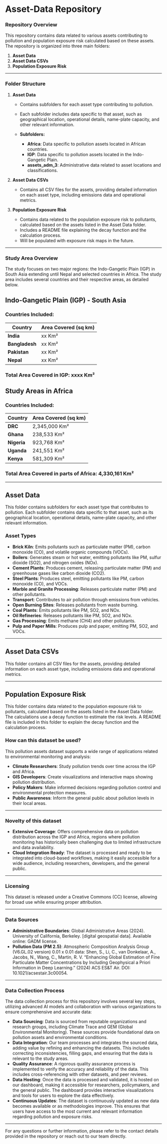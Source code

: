 # Asset-Data Repository

### Repository Overview

This repository contains data related to various assets contributing to pollution and population exposure risk calculated based on these assets. The repository is organized into three main folders:

1. **Asset Data**
2. **Asset Data CSVs**
3. **Population Exposure Risk**

---

### Folder Structure

1. **Asset Data**
   - Contains subfolders for each asset type contributing to pollution.
   - Each subfolder includes data specific to that asset, such as geographical location, operational details, name-plate capacity, and other relevant information.

   - **Subfolders:**
     - **Africa**: Data specific to pollution assets located in African countries.
     - **IGP**: Data specific to pollution assets located in the Indo-Gangetic Plain.
     - **assets_adm_3**: Administrative data related to asset locations and classifications.

2. **Asset Data CSVs**
   - Contains all CSV files for the assets, providing detailed information on each asset type, including emissions data and operational metrics.

3. **Population Exposure Risk**
   - Contains data related to the population exposure risk to pollutants, calculated based on the assets listed in the Asset Data folder.
   - Includes a README file explaining the decay function and the calculation process.
   - Will be populated with exposure risk maps in the future.

---

### Study Area Overview

The study focuses on two major regions: the Indo-Gangetic Plain (IGP) in South Asia extending until Nepal and selected countries in Africa. The study area includes several countries and their respective areas, as detailed below.

## **Indo-Gangetic Plain (IGP) - South Asia**

### Countries Included:

| **Country**   | **Area Covered (sq km)** |
|---------------|--------------------------|
| **India**     | xx Km²                   |
| **Bangladesh**| xx Km²                   |
| **Pakistan**  | xx Km²                   |
| **Nepal**     | xx Km²                   |

### Total Area Covered in IGP: **xxxx Km²**

## **Study Areas in Africa**

### Countries Included:

| **Country**   | **Area Covered (sq km)** |
|---------------|--------------------------|
| **DRC**       | 2,345,000 Km²            |
| **Ghana**     | 238,533 Km²              |
| **Nigeria**   | 923,768 Km²              |
| **Uganda**    | 241,551 Km²              |
| **Kenya**     | 581,309 Km²              |

### Total Area Covered in parts of Africa: **4,330,161 Km²**

---

## **Asset Data**

This folder contains subfolders for each asset type that contributes to pollution. Each subfolder contains data specific to that asset, such as its geographical location, operational details, name-plate capacity, and other relevant information.

### Asset Types

- **Brick Kiln**: Emits pollutants such as particulate matter (PM), carbon monoxide (CO), and volatile organic compounds (VOCs).
- **Boilers**: Generates steam or hot water, emitting pollutants like PM, sulfur dioxide (SO2), and nitrogen oxides (NOx).
- **Cement Plants**: Produces cement, releasing particulate matter (PM) and greenhouse gases like carbon dioxide (CO2).
- **Steel Plants**: Produces steel, emitting pollutants like PM, carbon monoxide (CO), and VOCs.
- **Marble and Granite Processing**: Releases particulate matter (PM) and other pollutants.
- **Transport**: Contributes to air pollution through emissions from vehicles.
- **Open Burning Sites**: Releases pollutants from waste burning.
- **Coal Plants**: Emits pollutants like PM, SO2, and NOx.
- **Oil Refineries**: Releases pollutants like PM, SO2, and NOx.
- **Gas Processing**: Emits methane (CH4) and other pollutants.
- **Pulp and Paper Mills**: Produces pulp and paper, emitting PM, SO2, and VOCs.

---

## **Asset Data CSVs**

This folder contains all CSV files for the assets, providing detailed information on each asset type, including emissions data and operational metrics.

---

## **Population Exposure Risk**

This folder contains data related to the population exposure risk to pollutants, calculated based on the assets listed in the Asset Data folder. The calculations use a decay function to estimate the risk levels. A README file is included in this folder to explain the decay function and the calculation process.

### How can this dataset be used?

This pollution assets dataset supports a wide range of applications related to environmental monitoring and analysis:

- **Climate Researchers**: Study pollution trends over time across the IGP and Africa.
- **GIS Developers**: Create visualizations and interactive maps showing pollution distribution.
- **Policy Makers**: Make informed decisions regarding pollution control and environmental protection measures.
- **Public Awareness**: Inform the general public about pollution levels in their local areas.

---

### Novelty of this dataset

- **Extensive Coverage**: Offers comprehensive data on pollution distribution across the IGP and Africa, regions where pollution monitoring has historically been challenging due to limited infrastructure and data availability.
- **Cloud Integration Ready**: The dataset is processed and ready to be integrated into cloud-based workflows, making it easily accessible for a wide audience, including researchers, developers, and the general public.

---

### Licensing
This dataset is released under a Creative Commons (CC) license, allowing for broad use while ensuring proper attribution.

---

### Data Sources

 - **Administrative Boundaries**: Global Administrative Areas (2024). University of California, Berkeley. [digital geospatial data]. Available online: GADM license.
 - **Pollution Data (PM 2.5)**: Atmospheric Composition Analysis Group (V6.GL.02 version) 0.01 x 0.01 data: Shen, S., Li, C., van Donkelaar, A., Jacobs, N., Wang, C., Martin, R. V. “Enhancing Global Estimation of Fine Particulate Matter Concentrations by Including Geophysical a Priori Information in Deep Learning.” (2024) ACS ES&T Air. DOI: 10.1021/acsestair.3c00054.

---

### Data Collection Process

The data collection process for this repository involves several key steps, utilizing advanced AI models and collaboration with various organizations to ensure comprehensive and accurate data:

- **Data Sourcing**:
Data is sourced from reputable organizations and research groups, including Climate Trace and GEM (Global Environmental Monitoring). These sources provide foundational data on pollution assets and environmental conditions.
- **Data Integration**:
Our team processes and integrates the sourced data, adding value by refining and enhancing the datasets. This includes correcting inconsistencies, filling gaps, and ensuring that the data is relevant to the study areas.
- **Quality Assurance**:
A rigorous quality assurance process is implemented to verify the accuracy and reliability of the data. This includes cross-referencing with other datasets, and peer reviews.
- **Data Hosting**:
Once the data is processed and validated, it is hosted on our dashboard, making it accessible for researchers, policymakers, and the general public. The dashboard provides interactive visualizations and tools for users to explore the data effectively.
- **Continuous Updates**:
The dataset is continuously updated as new data becomes available or as methodologies improve. This ensures that users have access to the most current and relevant information regarding pollution and exposure risks.

---

For any questions or further information, please refer to the contact details provided in the repository or reach out to our team directly.
